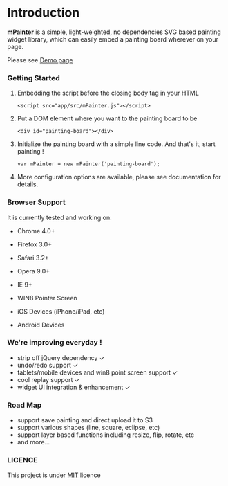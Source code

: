 Introduction
========

**mPainter** is a simple, light-weighted, no dependencies SVG based painting widget library, which can easily embed a painting board wherever on your page.

Please see [Demo page]


### Getting Started

1. Embedding the script before the closing body tag in your HTML

    ```
    <script src="app/src/mPainter.js"></script>
    ```

2. Put a DOM element where you want to the painting board to be

    ```
    <div id="painting-board"></div>
    ```

3. Initialize the painting board with a simple line code. And that's it, start painting !

    ```
    var mPainter = new mPainter('painting-board');
    ```

4. More configuration options are available, please see documentation for details.

### Browser Support

It is currently tested and working on:

- Chrome 4.0+

- Firefox 3.0+

- Safari 3.2+

- Opera 9.0+

- IE 9+

- WIN8 Pointer Screen

- iOS Devices (iPhone/iPad, etc)

- Android Devices

### We're improving everyday !

* strip off jQuery dependency ✓
* undo/redo support ✓
* tablets/mobile devices and win8 point screen support ✓
* cool replay support ✓
* widget UI integration & enhancement ✓

### Road Map

* support save painting and direct upload it to S3
* support various shapes (line, square, eclipse, etc)
* support layer based functions including resize, flip, rotate, etc
* and more...

### LICENCE

This project is under [MIT] licence

[Demo page]: http://paint.tantanguanguan.com
[MIT]: http://en.wikipedia.org/wiki/MIT_License
